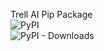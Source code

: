 Trell AI Pip Package    
 ![PyPI](https://img.shields.io/pypi/v/trell-ai-utils)    
 ![PyPI - Downloads](https://img.shields.io/pypi/dm/trell-ai-utils?logo=Python&style=social)
